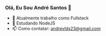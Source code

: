 ### Olá, Eu Sou André Santos 👋


- 🔭 Atualmente trabalho como Fullstack
- 🌱 Estudando NodeJS
- 📫 Como contatar: andrevlds23@gmail.com

